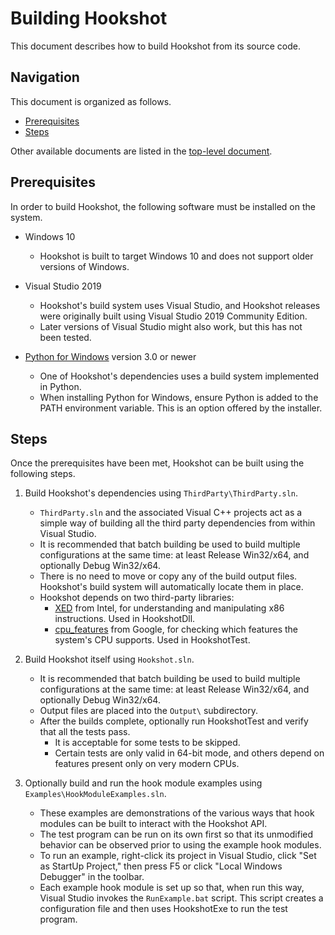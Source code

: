 # Building Hookshot

This document describes how to build Hookshot from its source code.


## Navigation

This document is organized as follows.

- [Prerequisites](#prerequisites)
- [Steps](#steps)

Other available documents are listed in the [top-level document](README.md).


## Prerequisites

In order to build Hookshot, the following software must be installed on the system.

- Windows 10
   - Hookshot is built to target Windows 10 and does not support older versions of Windows.

- Visual Studio 2019
   - Hookshot's build system uses Visual Studio, and Hookshot releases were originally built using Visual Studio 2019 Community Edition.
   - Later versions of Visual Studio might also work, but this has not been tested.

- [Python for Windows](https://www.python.org/downloads/windows/) version 3.0 or newer
   - One of Hookshot's dependencies uses a build system implemented in Python.
   - When installing Python for Windows, ensure Python is added to the PATH environment variable. This is an option offered by the installer.


## Steps

Once the prerequisites have been met, Hookshot can be built using the following steps.

1. Build Hookshot's dependencies using `ThirdParty\ThirdParty.sln`.
    - `ThirdParty.sln` and the associated Visual C++ projects act as a simple way of building all the third party dependencies from within Visual Studio.
    - It is recommended that batch building be used to build multiple configurations at the same time: at least Release Win32/x64, and optionally Debug Win32/x64.
    - There is no need to move or copy any of the build output files. Hookshot's build system will automatically locate them in place.
    - Hookshot depends on two third-party libraries:
      - [XED](https://github.com/intelxed/xed) from Intel, for understanding and manipulating x86 instructions. Used in HookshotDll.
      - [cpu_features](https://github.com/google/cpu_features) from Google, for checking which features the system's CPU supports. Used in HookshotTest.

1. Build Hookshot itself using `Hookshot.sln`.
    - It is recommended that batch building be used to build multiple configurations at the same time: at least Release Win32/x64, and optionally Debug Win32/x64.
    - Output files are placed into the `Output\` subdirectory.
    - After the builds complete, optionally run HookshotTest and verify that all the tests pass.
      - It is acceptable for some tests to be skipped.
      - Certain tests are only valid in 64-bit mode, and others depend on features present only on very modern CPUs.

1. Optionally build and run the hook module examples using `Examples\HookModuleExamples.sln`.
   - These examples are demonstrations of the various ways that hook modules can be built to interact with the Hookshot API.
   - The test program can be run on its own first so that its unmodified behavior can be observed prior to using the example hook modules.
   - To run an example, right-click its project in Visual Studio, click "Set as StartUp Project," then press F5 or click "Local Windows Debugger" in the toolbar.
   - Each example hook module is set up so that, when run this way, Visual Studio invokes the `RunExample.bat` script. This script creates a configuration file and then uses HookshotExe to run the test program.
